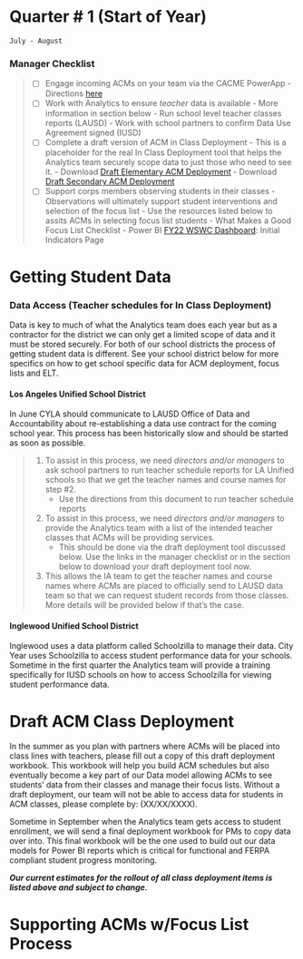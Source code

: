 # Quarter # 1 (Start of Year)
```
July - August
```
### Manager Checklist
>- [ ] Engage incoming ACMs on your team via the CACME PowerApp
>       - Directions [here](cacme.md)
>- [ ] Work with Analytics to ensure *teacher* data is available
>       - More information in section below
>       - Run school level teacher classes reports (LAUSD)
>       - Work with school partners to confirm Data Use Agreement signed (IUSD) 
>- [ ] Complete a draft version of ACM in Class Deployment
>       - This is a placeholder for the real In Class Deployment tool that helps the Analytics team securely scope data to just those who need to see it.
>            - Download [Draft Elementary ACM Deployment](https://bit.ly/3vyxqcv) 
>            - Download [Draft Secondary ACM Deployment](https://bit.ly/3vyxqcv)
>- [ ] Support corps members observing students in their classes
>       - Observations will ultimately support student interventions and selection of the focus list
>       - Use the resources listed below to assits ACMs in selecting focus list students
>             - What Makes a Good Focus List Checklist
>             - Power BI [FY22 WSWC Dashboard](https://bit.ly/3i2TCaW): Initial Indicators Page


# Getting Student Data
### Data Access (Teacher schedules for In Class Deployment)

Data is key to much of what the Analytics team does each year but as a contractor for the district we can only get a limited scope of data and it must be stored securely. For both of our school districts the process of getting student data is different. See your school district below for more specifics on how to get school specific data for ACM deployment, focus lists and ELT.


#### Los Angeles Unified School District

In June CYLA should communicate to LAUSD Office of Data and Accountability about re-establishing a data use contract for the coming school year. This process has been historically slow and should be started as soon as possible. 

>   1. To assist in this process, we need *directors and/or managers* to ask school partners to run teacher schedule reports for LA Unified schools so that we get the teacher names and course names for step #2.
>       - Use the directions from this document to run teacher schedule reports
>   2. To assist in this process, we need *directors and/or managers* to provide the Analytics team with a list of the intended teacher classes that ACMs will be providing services. 
>       - This should be done via the draft deployment tool discussed below. Use the links in the manager checklist or in the section below to download your draft deployment tool now. 
>    3. This allows the IA team to get the teacher names and course names where ACMs are placed to officially send to LAUSD data team so that we can request student records from those classes. More details will be provided below if that’s the case.


#### Inglewood Unified School District


Inglewood uses a data platform called Schoolzilla to manage their data. City Year uses Schoolzilla to access student performance data for your schools. Sometime in the first quarter the Analytics team will provide a training specifically for IUSD schools on how to access Schoolzilla for viewing student performance data.

# Draft ACM Class Deployment
In the summer as you plan with partners where ACMs will be placed into class lines with teachers, please fill out a copy of this draft deployment workbook. This workbook will help you build ACM schedules but also eventually become a key part of our Data model allowing ACMs to see students’ data from their classes and manage their focus lists. Without a draft deployment, our team will not be able to access data for students in ACM classes, please complete by: (XX/XX/XXXX).

Sometime in September when the Analytics team gets access to student enrollment, we will send a final deployment workbook for PMs to copy data over into. This final workbook will be the one used to build out our data models for Power BI reports which is critical for functional and FERPA compliant student progress monitoring.

***Our current estimates for the rollout of all class deployment items is listed above and subject to change.***

# Supporting ACMs w/Focus List Process